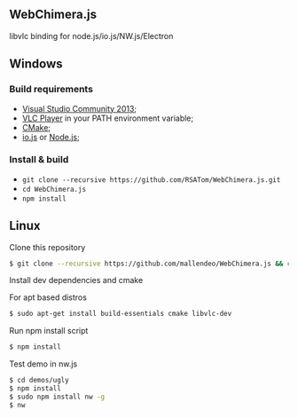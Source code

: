 WebChimera.js
---

libvlc binding for node.js/io.js/NW.js/Electron

## Windows

### Build requirements
* [Visual Studio Community 2013](https://www.visualstudio.com/en-us/products/visual-studio-community-vs.aspx);
* [VLC Player](http://www.videolan.org/vlc/download-windows.html) in your PATH environment variable;
* [CMake](http://www.cmake.org/);
* [io.js](https://iojs.org) or [Node.js](https://nodejs.org);

### Install & build
* `git clone --recursive https://github.com/RSATom/WebChimera.js.git`
* `cd WebChimera.js`
* `npm install`

## Linux

Clone this repository

```bash
$ git clone --recursive https://github.com/mallendeo/WebChimera.js && cd WebChimera.js
```
Install dev dependencies and cmake

For apt based distros
```bash
$ sudo apt-get install build-essentials cmake libvlc-dev
```

Run npm install script
```bash
$ npm install
```
  

Test demo in nw.js
```bash
$ cd demos/ugly
$ npm install
$ sudo npm install nw -g
$ nw
```
